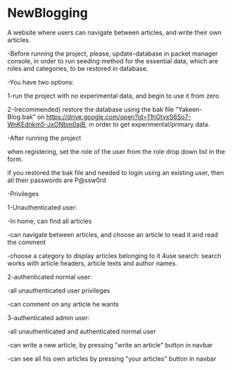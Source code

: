 # NewBlogging
A website where users can navigate between articles, and write their own articles.

-Before running the project, please, update-database in packet manager console, in order to run seeding method for the essential data, which are roles and categories, to be restored in database.

-You have two options:

 1-run the project with no experimental data, and begin to use it from zero
 
 2-(recommended) restore the database using the bak file “Yakeen-Blog.bak” on https://drive.google.com/open?id=11hGtvxS6So7-WnKEdnkm5-JxONbm0ajB, in order to get experimental/primary data.
 
-After running the project

when registering, set the role of the user from the role drop down list in the form.

if you restored the bak file and needed to login using an existing user, then all their passwords are P@ssw0rd

-Privileges

1-Unauthenticated user:

-In home, can find all articles

-can navigate between articles, and choose an article to read it and read the comment 

-choose a category to display articles belonging to it 4use search: search works with article headers, article texts and author names.

2-authenticated normal user:

-all unauthenticated user privileges

-can comment on any article he wants

3-authenticated admin user:

-all unauthenticated and authenticated normal user

-can write a new article, by pressing "write an article" button in navbar

-can see all his own articles by pressing "your articles" button in navbar


